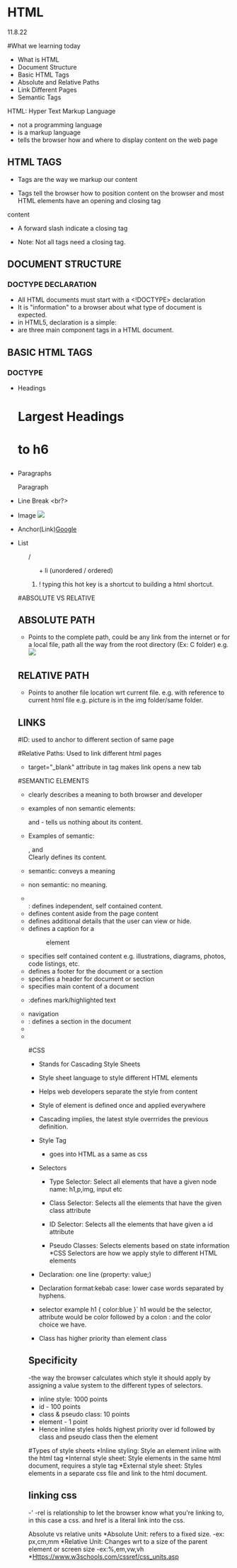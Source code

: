 # HTML

11.8.22

 #What we learning today

* What is HTML
* Document Structure
* Basic HTML Tags
* Absolute and Relative Paths
* Link Different Pages
* Semantic Tags

HTML: Hyper Text Markup Language

* not a programming language
* is a markup language
* tells the browser how and where to display content on the web page

## HTML TAGS

* Tags are the way we markup our content

* Tags tell the browser how to position content on the browser and most HTML elements have an opening and closing tag

<tag>content</tag>

* A forward slash indicate a closing tag

* Note: Not all tags need a closing tag.

## DOCUMENT STRUCTURE

### DOCTYPE DECLARATION

* All HTML documents must start with a <!DOCTYPE> declaration
* It is "information" to a browser about what type of document is expected.
* in HTML5, declaration is a simple:
* <html><head><body> are three main component tags in a HTML document.

## BASIC HTML TAGS

### DOCTYPE

* Headings <h1>Largest Headings<h1> to h6
* Paragraphs <p>Paragraph</p>
* Line Break <br?>
* Image <img src="weblink">
* Anchor(Link)<a href="weblink">Google</a>
* List <ul>/<ol> + li (unordered / ordered)

* ! typing this hot key is a shortcut to building a html shortcut.
  
 #ABSOLUTE VS RELATIVE

## ABSOLUTE PATH

* Points to the complete path, could be any link from the internet or for a local file, path all the way from the root directory (Ex: C folder)
e.g. <img src="http://placekitten.com/400/400">
  
## RELATIVE PATH

* Points to another file location wrt current file.
e.g. with reference to current html file e.g. picture is in the img folder/same folder.

## LINKS

 #ID: used to anchor to different section of same page

 #Relative Paths: Used to link different html pages

* target="_blank" attribute in <a> tag makes link opens a new tab

 #SEMANTIC ELEMENTS

* clearly describes a meaning to both browser and developer
* examples of non semantic elements: <div> and <span> - tells us nothing about its content.
* Examples of semantic: <form>, <table> and <article> Clearly defines its content.
* semantic: conveys a meaning
* non semantic: no meaning.

* </article>: defines independent, self contained content. </article>
* </aside> defines content aside from the page content </aside>
* </details> defines additional details that the user can view or hide. </details>
* </figcaption> defines a caption for a <figure> element </figure></figurecaption>
* </figure> specifies self contained content e.g. illustrations, diagrams, photos, code listings, etc. </figure>
* </footer> defines a footer for the document or a section </footer>
* </header> specifies a header for document or section </header>
* </main> specifies main content of a document </main>
* </mark>:defines mark/highlighted text<mark>
* <nav> navigation
* </section>: defines a section in the document
* </summary>
* </time>
  
 #CSS

* Stands for Cascading Style Sheets
* Style sheet language to style different HTML elements
* Helps web developers separate the style from content
* Style of element is defined once and applied everywhere
* Cascading implies, the latest style overrrides the previous definition.

* Style Tag
  * goes into HTML as a <style> </style> same as css

* Selectors
  * Type Selector: Select all elements that have a given node name: h1,p,img, input etc

  * Class Selector: Selects all the elements that have the given class attribute

  * ID Selector: Selects all the elements that have given a id attribute

  * Pseudo Classes: Selects elements based on state information
  *CSS Selectors are how we apply style to different HTML elements
* Declaration: one line (property: value;)
* Declaration format:kebab case: lower case words separated by hyphens.
* selector example h1 { color:blue }` h1 would be the selector, attribute would be color followed by a colon : and the color choice we have.
* Class has higher priority than element class

## Specificity

-the way the browser calculates which style it should apply by assigning a value system to the different types of selectors.

* inline style: 1000 points
* id - 100 points
* class & pseudo class: 10 points
* element - 1 point
* Hence inline styles holds highest priority over id followed by class and pseudo class then the element

 #Types of style sheets
*Inline styling: Style an element inline with the html tag
*Internal style sheet: Style elements in the same html document, requires a style tag
*External style sheet: Styles elements in a separate css file and link to the html document.

## linking css

-'<link rel="stylesheet" href="stylesheet.css">
-rel is relationship to let the browser know what you're linking to, in this case a css. and href is a literal link into the css.

Absolute vs relative units
*Absolute Unit: refers to a fixed size.
-ex: px,cm,mm
*Relative Unit: Changes wrt to a size of the parent element or screen size
-ex:%,em,vw,vh
*<Https://www.w3schools.com/cssref/css_units.asp>
